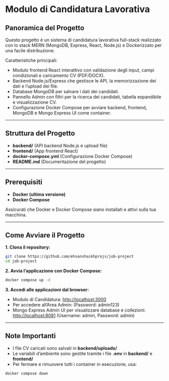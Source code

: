 # Modulo di Candidatura Lavorativa

## Panoramica del Progetto

Questo progetto è un sistema di candidatura lavorativa full-stack realizzato con lo stack MERN (MongoDB, Express, React, Node.js) e Dockerizzato per una facile distribuzione.

Caratteristiche principali:
- Modulo frontend React interattivo con validazione degli input, campi condizionali e caricamento CV (PDF/DOCX).
- Backend Node.js/Express che gestisce le API, la memorizzazione dei dati e l’upload dei file.
- Database MongoDB per salvare i dati dei candidati.
- Pannello Admin con filtri per la ricerca dei candidati, tabella espandibile e visualizzazione CV.
- Configurazione Docker Compose per avviare backend, frontend, MongoDB e Mongo Express UI come container.

---

## Struttura del Progetto
- **backend/**           (API backend Node.js e upload file)
- **frontend/**          (App frontend React)
- **docker-compose.yml** (Configurazione Docker Compose)
- **README.md**          (Documentazione del progetto)

---

## Prerequisiti

- **Docker (ultima versione)**
- **Docker Compose**

Assicurati che Docker e Docker Compose siano installati e attivi sulla tua macchina.

---

## Come Avviare il Progetto

**1. Clona il repository:**

```bash
git clone https://github.com/ehsanshaikhprojs/job-project
cd job-project
```
**2. Avvia l’applicazione con Docker Compose:**
```bash
docker compose up -d
```
**3. Accedi alle applicazioni dal browser:**
- Modulo di Candidatura: [http://localhost:3000](http://localhost:3000)
- Per accedere all’Area Admin: (Password: admin123)
- Mongo Express Admin UI per visualizzare database e collezioni: [http://localhost:8081](http://localhost:8081)
  (Username: admin, Password: admin)

---

## Note Importanti
- I file CV caricati sono salvati in **backend/uploads/**
- Le variabili d’ambiente sono gestite tramite i file **.env** in **backend/** e **frontend/**
- Per fermare e rimuovere tutti i container in esecuzione, usa:
```bash
docker compose down
```
